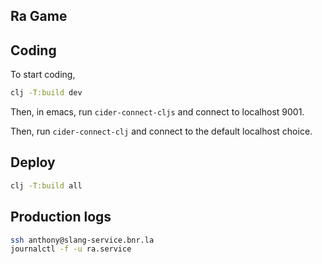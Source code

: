 Ra Game
--------

## Coding

To start coding,

```bash
clj -T:build dev
```

Then, in emacs, run `cider-connect-cljs` and connect to localhost 9001.

Then, run `cider-connect-clj` and connect to the default localhost choice.

## Deploy

```bash
clj -T:build all
```

## Production logs

```bash
ssh anthony@slang-service.bnr.la
journalctl -f -u ra.service
```
